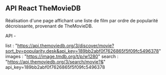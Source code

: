 ## API React TheMovieDB

Réalisation d'une page affichant une liste de film par ordre de popularité décroissante, provenant de TheMovieDB.


API -

list : "https://api.themoviedb.org/3/discover/movie?sort_by=popularity.desk&api_key=189bb2abf0f7626865f5f09fc5496378"
images : "https://image.tmdb.org/t/p/w1280"
search : "https://api.themoviedb.org/3/search/movie?&"
api_key=189bb2abf0f7626865f5f09fc5496378
